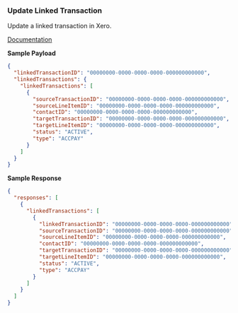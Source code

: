 ### Update Linked Transaction

Update a linked transaction in Xero.

[Documentation](https://xeroapi.github.io/xero-node/accounting/index.html#api-Accounting-updateLinkedTransaction)

**Sample Payload**
```json
{
  "linkedTransactionID": "00000000-0000-0000-0000-000000000000",
  "linkedTransactions": {
    "linkedTransactions": [
      {
        "sourceTransactionID": "00000000-0000-0000-0000-000000000000",
        "sourceLineItemID": "00000000-0000-0000-0000-000000000000",
        "contactID": "00000000-0000-0000-0000-000000000000",
        "targetTransactionID": "00000000-0000-0000-0000-000000000000",
        "targetLineItemID": "00000000-0000-0000-0000-000000000000",
        "status": "ACTIVE",
        "type": "ACCPAY"
      }
    ]
  }
}
```

**Sample Response**
```json
{
  "responses": [
    {
      "linkedTransactions": [
        {
          "linkedTransactionID": "00000000-0000-0000-0000-000000000000",
          "sourceTransactionID": "00000000-0000-0000-0000-000000000000",
          "sourceLineItemID": "00000000-0000-0000-0000-000000000000",
          "contactID": "00000000-0000-0000-0000-000000000000",
          "targetTransactionID": "00000000-0000-0000-0000-000000000000",
          "targetLineItemID": "00000000-0000-0000-0000-000000000000",
          "status": "ACTIVE",
          "type": "ACCPAY"
        }
      ]
    }
  ]
}
```

